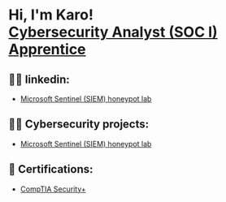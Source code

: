 <h1>Hi, I'm Karo! <br/><a href="https://github.com/karo1122023">Cybersecurity Analyst (SOC I) Apprentice</a>

<h2>👨‍💻 linkedin:</h2>

  - [Microsoft Sentinel (SIEM) honeypot lab](www.linkedin.com/in/karo-abobo-8710b3277)

<h2>👨‍💻 Cybersecurity projects:</h2>

  - [Microsoft Sentinel (SIEM) honeypot lab](https://github.com/karo1122023/LABURL)

<h2>📜 Certifications:</h2>
 
  - [CompTIA Security+](https://www.credly.com/badges/0e660813-d1af-4fff-9843-aa4ad101bfe5/public_url)



<!--
**joshmadakor1/joshmadakor1** is a ✨ _special_ ✨ repository because its `README.md` (this file) appears on your GitHub profile.

Here are some ideas to get you started:

- 🔭 I’m currently working on ...
- 🌱 I’m currently learning ...
- 👯 I’m looking to collaborate on ...
- 🤔 I’m looking for help with ...
- 💬 Ask me about ...
- 📫 How to reach me: ...
- 😄 Pronouns: ...
- ⚡ Fun fact: ...
-->
